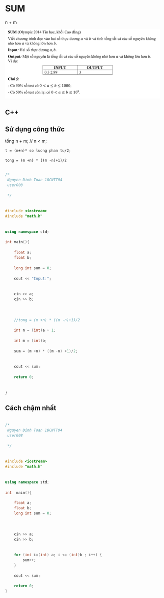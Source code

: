 # SUM

n + m 



<img src="./debai.png" />

## C++

## Sử dụng công thức

tổng n + m; // n < m;

```
t = (m+n)* so luong phan tu/2;

tong = (m +n) * ((m -n)+1)/2


```






```c++
/*
 Nguyen Dinh Toan 18CNTT04
 user008
 
 */


#include <iostream>
#include "math.h"


using namespace std;

int main(){
    
    float a;
    float b;
    
    long int sum = 0;
    
    cout << "Input:";
    
    
    cin >> a;
    cin >> b;
    
    
    
    //tong = (m +n) * ((m -n)+1)/2
    
    int n = (int)a + 1;
    
    int m = (int)b;
    
    sum = (m +n) * ((m -n) +1)/2;
    

    cout << sum;
    
    return 0;
    

}

```


## Cách chậm nhất

```c++

/*
 Nguyen Dinh Toan 18CNTT04
 user008
 
 */


#include <iostream>
#include "math.h"


using namespace std;

int  main(){
    
    float a;
    float b;
    long int sum = 0;
    

    
    cin >> a;
    cin >> b;
    

    for (int i=(int) a; i <= (int)b ; i++) {
        sum++;
    }
    
    cout << sum;
    
    return 0;
}


```